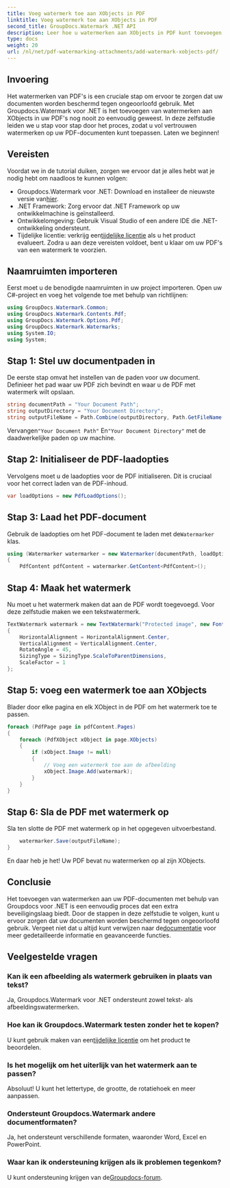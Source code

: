 ```yaml
---
title: Voeg watermerk toe aan XObjects in PDF
linktitle: Voeg watermerk toe aan XObjects in PDF
second_title: GroupDocs.Watermark .NET API
description: Leer hoe u watermerken aan XObjects in PDF kunt toevoegen met Groupdocs.Watermark voor .NET. Volg onze stapsgewijze handleiding voor een eenvoudige implementatie.
type: docs
weight: 20
url: /nl/net/pdf-watermarking-attachments/add-watermark-xobjects-pdf/
---
```

## Invoering
Het watermerken van PDF's is een cruciale stap om ervoor te zorgen dat uw documenten worden beschermd tegen ongeoorloofd gebruik. Met Groupdocs.Watermark voor .NET is het toevoegen van watermerken aan XObjects in uw PDF's nog nooit zo eenvoudig geweest. In deze zelfstudie leiden we u stap voor stap door het proces, zodat u vol vertrouwen watermerken op uw PDF-documenten kunt toepassen. Laten we beginnen!
## Vereisten
Voordat we in de tutorial duiken, zorgen we ervoor dat je alles hebt wat je nodig hebt om naadloos te kunnen volgen:
-  Groupdocs.Watermark voor .NET: Download en installeer de nieuwste versie van[hier](https://releases.groupdocs.com/Watermark/net/).
- .NET Framework: Zorg ervoor dat .NET Framework op uw ontwikkelmachine is geïnstalleerd.
- Ontwikkelomgeving: Gebruik Visual Studio of een andere IDE die .NET-ontwikkeling ondersteunt.
-  Tijdelijke licentie: verkrijg een[tijdelijke licentie](https://purchase.groupdocs.com/temporary-license/) als u het product evalueert.
Zodra u aan deze vereisten voldoet, bent u klaar om uw PDF's van een watermerk te voorzien.
## Naamruimten importeren
Eerst moet u de benodigde naamruimten in uw project importeren. Open uw C#-project en voeg het volgende toe met behulp van richtlijnen:
```csharp
using GroupDocs.Watermark.Common;
using GroupDocs.Watermark.Contents.Pdf;
using GroupDocs.Watermark.Options.Pdf;
using GroupDocs.Watermark.Watermarks;
using System.IO;
using System;
```
## Stap 1: Stel uw documentpaden in
De eerste stap omvat het instellen van de paden voor uw document. Definieer het pad waar uw PDF zich bevindt en waar u de PDF met watermerk wilt opslaan.
```csharp
string documentPath = "Your Document Path";
string outputDirectory = "Your Document Directory";
string outputFileName = Path.Combine(outputDirectory, Path.GetFileName(documentPath));
```
 Vervangen`"Your Document Path"` En`"Your Document Directory"` met de daadwerkelijke paden op uw machine.
## Stap 2: Initialiseer de PDF-laadopties
Vervolgens moet u de laadopties voor de PDF initialiseren. Dit is cruciaal voor het correct laden van de PDF-inhoud.
```csharp
var loadOptions = new PdfLoadOptions();
```
## Stap 3: Laad het PDF-document
Gebruik de laadopties om het PDF-document te laden met de`Watermarker` klas.
```csharp
using (Watermarker watermarker = new Watermarker(documentPath, loadOptions))
{
    PdfContent pdfContent = watermarker.GetContent<PdfContent>();
```
## Stap 4: Maak het watermerk
Nu moet u het watermerk maken dat aan de PDF wordt toegevoegd. Voor deze zelfstudie maken we een tekstwatermerk.
```csharp
TextWatermark watermark = new TextWatermark("Protected image", new Font("Arial", 8))
{
    HorizontalAlignment = HorizontalAlignment.Center,
    VerticalAlignment = VerticalAlignment.Center,
    RotateAngle = 45,
    SizingType = SizingType.ScaleToParentDimensions,
    ScaleFactor = 1
};
```
## Stap 5: voeg een watermerk toe aan XObjects
Blader door elke pagina en elk XObject in de PDF om het watermerk toe te passen.
```csharp
foreach (PdfPage page in pdfContent.Pages)
{
    foreach (PdfXObject xObject in page.XObjects)
    {
        if (xObject.Image != null)
        {
            // Voeg een watermerk toe aan de afbeelding
            xObject.Image.Add(watermark);
        }
    }
}
```
## Stap 6: Sla de PDF met watermerk op
Sla ten slotte de PDF met watermerk op in het opgegeven uitvoerbestand.
```csharp
    watermarker.Save(outputFileName);
}
```
En daar heb je het! Uw PDF bevat nu watermerken op al zijn XObjects.
## Conclusie
 Het toevoegen van watermerken aan uw PDF-documenten met behulp van Groupdocs voor .NET is een eenvoudig proces dat een extra beveiligingslaag biedt. Door de stappen in deze zelfstudie te volgen, kunt u ervoor zorgen dat uw documenten worden beschermd tegen ongeoorloofd gebruik. Vergeet niet dat u altijd kunt verwijzen naar de[documentatie](https://reference.groupdocs.com/Watermark/net/) voor meer gedetailleerde informatie en geavanceerde functies.
## Veelgestelde vragen
### Kan ik een afbeelding als watermerk gebruiken in plaats van tekst?
Ja, Groupdocs.Watermark voor .NET ondersteunt zowel tekst- als afbeeldingswatermerken.
### Hoe kan ik Groupdocs.Watermark testen zonder het te kopen?
 U kunt gebruik maken van een[tijdelijke licentie](https://purchase.groupdocs.com/temporary-license/) om het product te beoordelen.
### Is het mogelijk om het uiterlijk van het watermerk aan te passen?
Absoluut! U kunt het lettertype, de grootte, de rotatiehoek en meer aanpassen.
### Ondersteunt Groupdocs.Watermark andere documentformaten?
Ja, het ondersteunt verschillende formaten, waaronder Word, Excel en PowerPoint.
### Waar kan ik ondersteuning krijgen als ik problemen tegenkom?
 U kunt ondersteuning krijgen van de[Groupdocs-forum](https://forum.groupdocs.com/c/watermark/19).